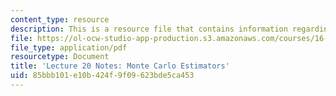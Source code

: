 ```yaml
---
content_type: resource
description: This is a resource file that contains information regarding lecture 20.
file: https://ol-ocw-studio-app-production.s3.amazonaws.com/courses/16-90-computational-methods-in-aerospace-engineering-spring-2014/85bbb101e10b424f9f09623bde5ca453_MIT16_90S14_Lecture20.pdf
file_type: application/pdf
resourcetype: Document
title: 'Lecture 20 Notes: Monte Carlo Estimators'
uid: 85bbb101-e10b-424f-9f09-623bde5ca453
---
```

